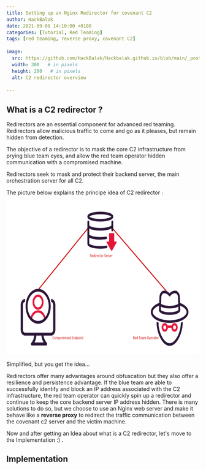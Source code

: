 ```yaml
---
title: Setting up an Nginx Redirector for covenant C2
author: HackBalak
date: 2021-09-08 14:10:00 +0100
categories: [Tutorial, Red Teaming]
tags: [red teaming, reverse proxy, covenant C2]

image:
  src: https://github.com/HackBalak/Hackbalak.github.io/blob/main/_posts/Aseets/set-up-nginx-c2-redirector/C2-redirector_principe.png
  width: 300   # in pixels
  height: 200   # in pixels
  alt: C2 redirector overview
  
---
```


## What is a C2 redirector ?

Redirectors are an essential component for advanced red teaming. Redirectors allow malicious traffic to come and go as it pleases, but remain hidden from detection.

The objective of a redirector is to mask the core C2 infrastructure from prying blue team eyes, and allow the red team operator hidden communication with a compromised machine.

Redirectors seek to mask and protect their backend server, the main orchestration server for all C2.

The picture below explains the principe idea of C2 redirector :

<img src="https://github.com/HackBalak/Hackbalak.github.io/blob/main/_posts/Aseets/set-up-nginx-c2-redirector/C2-redirector.png?raw=true" width="600" height="400">

Simplified, but you get the idea...

Redirectors offer many advantages around obfuscation but they also offer a resilience and persistence advantage. If the blue team are able to successfully identify and block an IP address associated with the C2 infrastructure, the red team operator can quickly spin up a redirector and continue to keep the core backend server IP address hidden. 
There is many solutions to do so, but we choose to use an Nginx web server and make it behave like a **reverse proxy** to redirect the traffic communication between the covenant c2 server and the victim machine.

Now and after getting an Idea about what is a C2 redirector, let's move to the Implementation :) .
## Implementation


